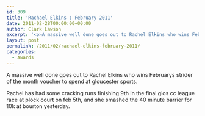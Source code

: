 ```yaml
---
id: 309
title: 'Rachael Elkins : February 2011'
date: 2011-02-28T00:00:00+00:00
author: Clark Lawson
excerpt: '<p>A massive well done goes out to Rachel Elkins who wins Februarys strider of the month voucher to spend at gloucester sports.</p><p>Rachel has had some cracking runs finishing 9th in the final glos cc league race at plock court on feb 5th, and she smashed the 40 minute barrier for 10k at bourton yesterday.</p>'
layout: post
permalink: /2011/02/rachael-elkins-february-2011/
categories:
  - Awards
---
```

</p> 

A massive well done goes out to Rachel Elkins who wins Februarys strider of the month voucher to spend at gloucester sports.

Rachel has had some cracking runs finishing 9th in the final glos cc league race at plock court on feb 5th, and she smashed the 40 minute barrier for 10k at bourton yesterday.
